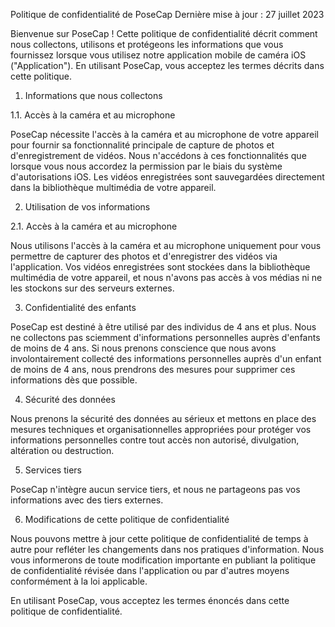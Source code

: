 Politique de confidentialité de PoseCap
Dernière mise à jour : 27 juillet 2023

Bienvenue sur PoseCap ! Cette politique de confidentialité décrit comment nous collectons, utilisons et protégeons les informations que vous fournissez lorsque vous utilisez notre application mobile de caméra iOS ("Application"). En utilisant PoseCap, vous acceptez les termes décrits dans cette politique.

1. Informations que nous collectons

1.1. Accès à la caméra et au microphone

PoseCap nécessite l'accès à la caméra et au microphone de votre appareil pour fournir sa fonctionnalité principale de capture de photos et d'enregistrement de vidéos. Nous n'accédons à ces fonctionnalités que lorsque vous nous accordez la permission par le biais du système d'autorisations iOS. Les vidéos enregistrées sont sauvegardées directement dans la bibliothèque multimédia de votre appareil.

2. Utilisation de vos informations

2.1. Accès à la caméra et au microphone

Nous utilisons l'accès à la caméra et au microphone uniquement pour vous permettre de capturer des photos et d'enregistrer des vidéos via l'application. Vos vidéos enregistrées sont stockées dans la bibliothèque multimédia de votre appareil, et nous n'avons pas accès à vos médias ni ne les stockons sur des serveurs externes.

3. Confidentialité des enfants

PoseCap est destiné à être utilisé par des individus de 4 ans et plus. Nous ne collectons pas sciemment d'informations personnelles auprès d'enfants de moins de 4 ans. Si nous prenons conscience que nous avons involontairement collecté des informations personnelles auprès d'un enfant de moins de 4 ans, nous prendrons des mesures pour supprimer ces informations dès que possible.

4. Sécurité des données

Nous prenons la sécurité des données au sérieux et mettons en place des mesures techniques et organisationnelles appropriées pour protéger vos informations personnelles contre tout accès non autorisé, divulgation, altération ou destruction.

5. Services tiers

PoseCap n'intègre aucun service tiers, et nous ne partageons pas vos informations avec des tiers externes.

6. Modifications de cette politique de confidentialité

Nous pouvons mettre à jour cette politique de confidentialité de temps à autre pour refléter les changements dans nos pratiques d'information. Nous vous informerons de toute modification importante en publiant la politique de confidentialité révisée dans l'application ou par d'autres moyens conformément à la loi applicable.

En utilisant PoseCap, vous acceptez les termes énoncés dans cette politique de confidentialité.
